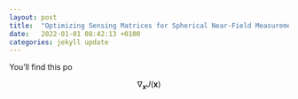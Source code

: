 ```yaml
---
layout: post
title:  "Optimizing Sensing Matrices for Spherical Near-Field Measurements"
date:   2022-01-01 08:42:13 +0100
categories: jekyll update
---
```


You’ll find this po

$$ \nabla_\boldsymbol{x} J(\boldsymbol{x}) $$